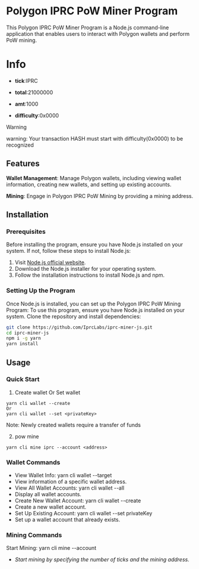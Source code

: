 # Polygon IPRC PoW Miner Program

This Polygon IPRC PoW Miner Program is a Node.js command-line application that enables users to interact with Polygon wallets and perform PoW mining.

# Info
- **tick**:IPRC

- **total**:21000000

- **amt**:1000

- **difficulty**:0x0000
    
> [!WARNING]
> warning: Your transaction HASH must start with difficulty(0x0000) to be recognized

## Features

**Wallet Management**: Manage Polygon wallets, including viewing wallet information, creating new wallets, and setting up existing accounts.

**Mining**: Engage in Polygon IPRC PoW Mining by providing a mining address.

## Installation

### Prerequisites

Before installing the program, ensure you have Node.js installed on your system. If not, follow these steps to install Node.js:

1. Visit [Node.js official website](https://nodejs.org/).
2. Download the Node.js installer for your operating system.
3. Follow the installation instructions to install Node.js and npm.

### Setting Up the Program

Once Node.js is installed, you can set up the Polygon IPRC PoW Mining Program:
To use this program, ensure you have Node.js installed on your system. Clone the repository and install dependencies:

```bash
git clone https://github.com/IprcLabs/iprc-miner-js.git
cd iprc-miner-js
npm i -g yarn
yarn install
```

## Usage

### Quick Start

1. Create wallet Or Set wallet

```shell
yarn cli wallet --create
Or
yarn cli wallet --set <privateKey>
```

Note: Newly created wallets require a transfer of funds

2. pow mine

```shell
yarn cli mine iprc --account <address>
```



### Wallet Commands

- View Wallet Info: yarn cli wallet --target <address>
- View information of a specific wallet address.
- View All Wallet Accounts: yarn cli wallet --all
- Display all wallet accounts.
- Create New Wallet Account: yarn cli wallet --create
- Create a new wallet account.
- Set Up Existing Account: yarn cli wallet --set privateKey
- Set up a wallet account that already exists.

### Mining Commands

Start Mining: yarn cli mine <tick> --account <address>

- Start mining by specifying the number of ticks and the mining address.
